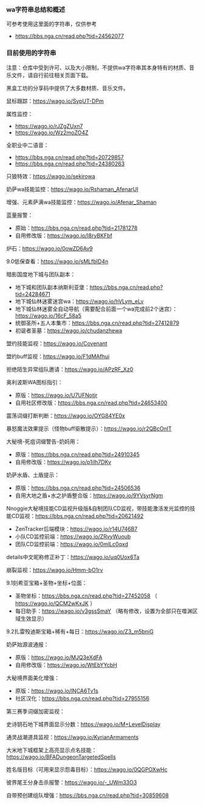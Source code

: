 ### wa字符串总结和概述
可参考使用这里面的字符串，仅供参考
- https://bbs.nga.cn/read.php?tid=24562077

### 目前使用的字符串
注意：仓库中受到许可、以及大小限制，不提供wa字符串其本身特有的材质、音乐文件，请自行前往相关页面下载。

黑盒工坊的分享码中提供了大多数材质、音乐文件。

鼠标跟踪：https://wago.io/SypUT-DPm

属性监控：
- https://wago.io/rJZgZUxn7
- https://wago.io/Wz2moZO4Z

全职业中二语音：
- https://bbs.nga.cn/read.php?tid=20729857
- https://bbs.nga.cn/read.php?tid=24380263

只狼特效：https://wago.io/sekirowa

奶萨wa技能监控：https://wago.io/Rshaman_AfenarUI

增强、元素萨满wa技能监控：https://wago.io/Afenar_Shaman

蓝量报警：
- 原始：https://bbs.nga.cn/read.php?tid=21781278
- 自用修改版：https://wago.io/I8ryBKFbf

炉石：https://wago.io/0owZD6Av9

9.0低保查看：https://wago.io/sMLfbID4n

暗影国度地下城与团队副本：
- 地下城和团队副本纳斯利亚堡：https://bbs.nga.cn/read.php?tid=24284671
- 地下城仙林迷雾迷宫wa：https://wago.io/hVLym_eLv
- 地下城仙林迷雾全自动导航（需要配合前面一个wa完成前2个迷宫）：https://wago.io/16cF_58a5
- 统御圣所+五人本集市：https://bbs.nga.cn/read.php?tid=27412879
- 初诞者圣墓：https://wago.io/chudanzhewa

盟约技能监视：https://wago.io/Covenant

盟约buff监视：https://wago.io/F1dMAfhui

拒绝陌生异常组队邀请：https://wago.io/APzRF_Xz0

奥利波斯WA图标指引：
- 原版：https://wago.io/U7UFNotjr
- 自用社区修改版：https://bbs.nga.cn/read.php?tid=24653400

震荡词缀打断判断：https://wago.io/OYG84YE0x

暴怒魔法效果提示（怪物buff驱散提示）：https://wago.io/r2QBcOnlT

大秘境-死疽词缀警告-奶妈用：
- 原版：https://bbs.nga.cn/read.php?tid=24910345
- 自用修改版：https://wago.io/p1ilh7DKv

奶萨水盾、土盾提示：
- 原版：https://bbs.nga.cn/read.php?tid=24506536
- 自用大地之盾+水之护盾整合版：https://wago.io/9YVsyrNgm

Nnoggie大秘境技能CD监视升级版&自制团队CD监视，带技能激活发光监控的技能CD监视：https://bbs.nga.cn/read.php?tid=20621492
- ZenTracker后端模块：https://wago.io/r14U746B7
- 小队CD监控前端：https://wago.io/ZRvyWuoub
- 团队CD监控前端：https://wago.io/0mlLc0qxd

details中文昵称修正补丁：https://wago.io/uq0Uox6Ta

崩裂监视：https://wago.io/Hmm-bO1rv

9.1刻希亚宝箱+圣物+坐标+位面：
- 圣物坐标：https://bbs.nga.cn/read.php?tid=27452058 （ https://wago.io/QCM2wKxJK ）
- 每日助手：https://wago.io/v3gssSmaY （略有修改，设置为全部只在噬渊区域生效显示）

9.2扎雷殁迪斯宝箱+稀有+每日：https://wago.io/Z3_m5bniG

奶萨始源波通报：
- 原版：https://wago.io/MJQ3eXdFA
- 自用修改版：https://wago.io/WtEbYYcbH

大秘境界面美化增强：
- 原版：https://wago.io/lNCA6Tv1s
- 社区汉化：https://bbs.nga.cn/read.php?tid=27955156

第三赛季词缀加密监视：

史诗钥石地下城界面显示分数：https://wago.io/M+LevelDisplay

通灵战潮道具监视：https://wago.io/KyrianArmaments

大米地下城框架上高亮显示点名技能：https://wago.io/BFADungeonTargetedSpells

姓名版目标（可用来显示怨毒目标）：https://wago.io/0QGPOXwHc

彼界尾王分身击杀报警：https://wago.io/-_UWm33O3

自带预创建组队增强：https://bbs.nga.cn/read.php?tid=30859608
